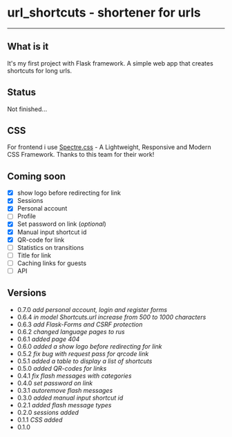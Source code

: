 # url_shortcuts - shortener for urls
----

## What is it

It's my first project with Flask framework.
A simple web app that creates shortcuts for long urls.

## Status

Not finished...

## CSS

For frontend i use [Spectre.css](https://github.com/picturepan2/spectre) - A Lightweight, Responsive and Modern CSS Framework. Thanks to this team for their work!

## Coming soon

- [x] show logo before redirecting for link
- [x] Sessions
- [x] Personal account 
- [ ] Profile
- [x] Set password on link (*optional*)
- [x] Manual input shortcut id
- [x] QR-code for link
- [ ] Statistics on transitions
- [ ] Title for link
- [ ] Сaсhing links for guests
- [ ] API

## Versions

+ 0.7.0 *add personal account, login and register forms*
+ 0.6.4 *in model Shortcuts.url increase from 500 to 1000 characters*
+ 0.6.3 *add Flask-Forms and CSRF protection*
+ 0.6.2 *changed language pages to rus*
+ 0.6.1 *added page 404*
+ 0.6.0 *added a show logo before redirecting for link*
+ 0.5.2 *fix bug with request pass for qrcode link*
+ 0.5.1 *added a table to display a list of shortcuts*
+ 0.5.0 *added QR-codes for links*
+ 0.4.1 *fix flash messages with categories*
+ 0.4.0 *set password on link*
+ 0.3.1 *autoremove flash messages*
+ 0.3.0 *added manual input shortcut id*
+ 0.2.1 *added flash message types*
+ 0.2.0 *sessions added*
+ 0.1.1 *CSS added*
+ 0.1.0